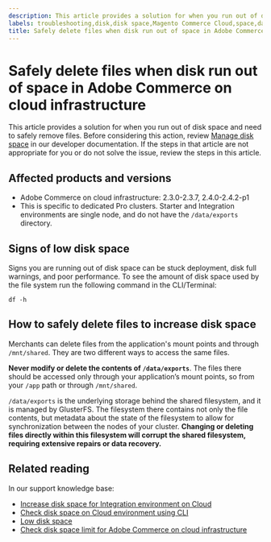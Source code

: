 ```yaml
---
description: This article provides a solution for when you run out of disk space and need to safely remove files. Before considering this action, review Manage disk space in our developer documentation. If the steps in that article are not appropriate for you or do not solve the issue, review the steps in this article.
labels: troubleshooting,disk,disk space,Magento Commerce Cloud,space,data,file,Adobe Commerce,cloud infrastructure,2.3.0,2.3.1,2.3.2,2.3.3,2.3.2-p2,2.3.4,2.3.3-p1,2.3.5,2.3.4-p2,2.3.5-p1,2.3.5-p2,2.3.6,2.3.6-p1,2.3.7,2.3.7,2.3.7-p2,2.4.0,2.4.0-p1,2.4.1,2.4.1-p1,2.4.2,2.4.2-p1,Pro
title: Safely delete files when disk run out of space in Adobe Commerce on cloud infrastructure
---
```


# Safely delete files when disk run out of space in Adobe Commerce on cloud infrastructure

This article provides a solution for when you run out of disk space and need to safely remove files. Before considering this action, review [Manage disk space](https://devdocs.magento.com/cloud/project/manage-disk-space.html#no-space-left) in our developer documentation. If the steps in that article are not appropriate for you or do not solve the issue, review the steps in this article.


## Affected products and versions

* Adobe Commerce on cloud infrastructure:
  2.3.0-2.3.7, 2.4.0-2.4.2-p1
* This is specific to dedicated Pro clusters. Starter and Integration environments are single node, and do not have the `/data/exports` directory.

## Signs of low disk space

Signs you are running out of disk space can be stuck deployment, disk full warnings, and poor performance.
To see the amount of disk space used by the file system run the following command in the CLI/Terminal:

`df -h`


## How to safely delete files to increase disk space

Merchants can delete files from the application's mount points and through `/mnt/shared`. They are two different ways to access the same files.

**Never modify or delete the contents of `/data/exports`**. The files there should be accessed only through your application’s mount points, so from your `/app` path or through `/mnt/shared`.

`/data/exports` is the underlying storage behind the shared filesystem, and it is managed by GlusterFS. The filesystem there contains not only the file contents, but metadata about the state of the filesystem to allow for synchronization between the nodes of your cluster. **Changing or deleting files directly within this filesystem will corrupt the shared filesystem, requiring extensive repairs or data recovery.**

## Related reading

In our support knowledge base:

* [Increase disk space for Integration environment on Cloud](https://support.magento.com/hc/en-us/articles/360005189554)
* [Check disk space on Cloud environment using CLI](https://support.magento.com/hc/en-us/articles/360005932713)
* [Low disk space](https://support.magento.com/hc/en-us/articles/360037072592)
* [Check disk space limit for Adobe Commerce on cloud infrastructure](https://support.magento.com/hc/en-us/articles/360038374052)